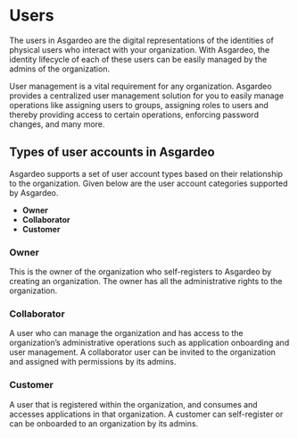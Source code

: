 # Users

The users in Asgardeo are the digital representations of the identities of physical users who interact with your 
organization. With Asgardeo, the identity lifecycle of each of these users can be easily managed by the admins of the 
organization.
  
User management is a vital requirement for any organization. Asgardeo provides a centralized user management solution
 for you to easily manage operations like assigning users to groups, assigning roles to users and thereby providing 
 access to certain operations, enforcing password changes, and many more.

## Types of user accounts in Asgardeo

Asgardeo supports a set of user account types based on their relationship to the organization. Given below are the 
user account categories supported by Asgardeo.
 - **Owner**
 - **Collaborator**
 - **Customer**
  
  
### Owner

This is the owner of the organization who self-registers to Asgardeo by creating an organization. The owner has all 
the administrative rights to the organization.

### Collaborator

A user who can manage the organization and has access to the organization’s administrative operations such as 
application onboarding and user management. A collaborator user can be invited to the organization and assigned with 
permissions by its admins.

### Customer

A user that is registered within the organization, and consumes and accesses applications in that organization. A 
customer can self-register or can be onboarded to an organization by its admins.
